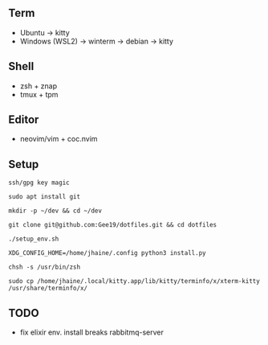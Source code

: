 ## Term
- Ubuntu -> kitty
- Windows (WSL2) -> winterm -> debian -> kitty

## Shell
- zsh + znap
- tmux + tpm

## Editor
- neovim/vim + coc.nvim

## Setup
`ssh/gpg key magic`

`sudo apt install git`

`mkdir -p ~/dev && cd ~/dev`

`git clone git@github.com:Gee19/dotfiles.git && cd dotfiles`

`./setup_env.sh`

`XDG_CONFIG_HOME=/home/jhaine/.config python3 install.py`

`chsh -s /usr/bin/zsh`

`sudo cp /home/jhaine/.local/kitty.app/lib/kitty/terminfo/x/xterm-kitty /usr/share/terminfo/x/`

## TODO
- fix elixir env. install breaks rabbitmq-server
